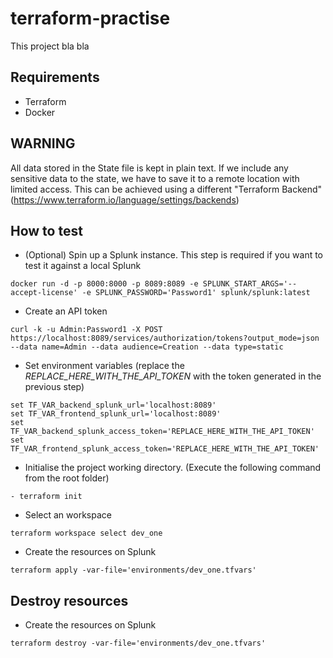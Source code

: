 # terraform-practise
This project bla bla

## Requirements
- Terraform
- Docker

## WARNING
All data stored in the State file is kept in plain text. 
If we include any sensitive data to the state, we have to save it to a remote location with limited access. This can be achieved using a different "Terraform Backend" (https://www.terraform.io/language/settings/backends)

## How to test 
- (Optional) Spin up a Splunk instance. This step is required if you want to test it against a local Splunk
```
docker run -d -p 8000:8000 -p 8089:8089 -e SPLUNK_START_ARGS='--accept-license' -e SPLUNK_PASSWORD='Password1' splunk/splunk:latest
```
- Create an API token
```
curl -k -u Admin:Password1 -X POST https://localhost:8089/services/authorization/tokens?output_mode=json --data name=Admin --data audience=Creation --data type=static
```
- Set environment variables (replace the _REPLACE_HERE_WITH_THE_API_TOKEN_ with the token generated in the previous step)
```
set TF_VAR_backend_splunk_url='localhost:8089'
set TF_VAR_frontend_splunk_url='localhost:8089'
set TF_VAR_backend_splunk_access_token='REPLACE_HERE_WITH_THE_API_TOKEN'
set TF_VAR_frontend_splunk_access_token='REPLACE_HERE_WITH_THE_API_TOKEN'
```
- Initialise the project working directory. (Execute the following command from the root folder) 
```
- terraform init
```
- Select an workspace
```
terraform workspace select dev_one
```
- Create the resources on Splunk
```
terraform apply -var-file='environments/dev_one.tfvars'
```

## Destroy resources
- Create the resources on Splunk
```
terraform destroy -var-file='environments/dev_one.tfvars'
```

